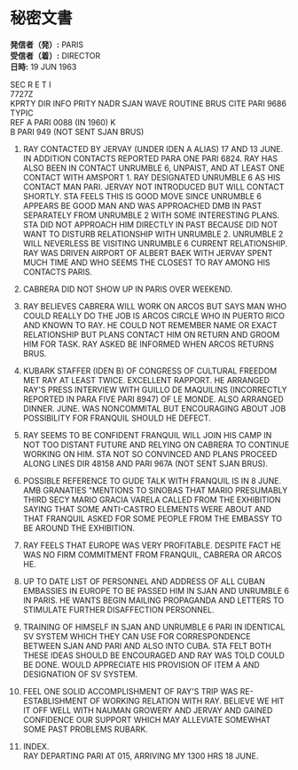 # 秘密文書

**発信者（発）:** PARIS  
**受信者（着）:** DIRECTOR  
**日時:** 19 JUN 1963  

SEC R E T I  
7727Z  
KPRTY DIR INFO PRITY NADR SJAN WAVE ROUTINE BRUS CITE PARI 9686 TYPIC  
REF A PARI 0088 (IN 1960) K  
B PARI 949 (NOT SENT SJAN BRUS)  

1. RAY CONTACTED BY JERVAY (UNDER IDEN A ALIAS) 17 AND 13 JUNE. IN ADDITION CONTACTS REPORTED PARA ONE PARI 6824. RAY HAS ALSO BEEN IN CONTACT UNRUMBLE 6, UNPAIST, AND AT LEAST ONE CONTACT WITH AMSPORT 1. RAY DESIGNATED UNRUMBLE 6 AS HIS CONTACT MAN PARI. JERVAY NOT INTRODUCED BUT WILL CONTACT SHORTLY. STA FEELS THIS IS GOOD MOVE SINCE UNRUMBLE 6 APPEARS BE GOOD MAN AND WAS APPROACHED DMB IN PAST SEPARATELY FROM UNRUMBLE 2 WITH SOME INTERESTING PLANS. STA DID NOT APPROACH HIM DIRECTLY IN PAST BECAUSE DID NOT WANT TO DISTURB RELATIONSHIP WITH UNRUMBLE 2. UNRUMBLE 2 WILL NEVERLESS BE VISITING UNRUMBLE 6 CURRENT RELATIONSHIP. RAY WAS DRIVEN AIRPORT OF ALBERT BAEK WITH JERVAY SPENT MUCH TIME AND WHO SEEMS THE CLOSEST TO RAY AMONG HIS CONTACTS PARIS.  

2. CABRERA DID NOT SHOW UP IN PARIS OVER WEEKEND.  

3. RAY BELIEVES CABRERA WILL WORK ON ARCOS BUT SAYS MAN WHO COULD REALLY DO THE JOB IS ARCOS CIRCLE WHO IN PUERTO RICO AND KNOWN TO RAY. HE COULD NOT REMEMBER NAME OR EXACT RELATIONSHIP BUT PLANS CONTACT HIM ON RETURN AND GROOM HIM FOR TASK. RAY ASKED BE INFORMED WHEN ARCOS RETURNS BRUS.  

4. KUBARK STAFFER (IDEN B) OF CONGRESS OF CULTURAL FREEDOM MET RAY AT LEAST TWICE. EXCELLENT RAPPORT. HE ARRANGED RAY'S PRESS INTERVIEW WITH GUILLO DE MAQUILINS (INCORRECTLY REPORTED IN PARA FIVE PARI 8947) OF LE MONDE. ALSO ARRANGED DINNER. JUNE. WAS NONCOMMITAL BUT ENCOURAGING ABOUT JOB POSSIBILITY FOR FRANQUIL SHOULD HE DEFECT.  

5. RAY SEEMS TO BE CONFIDENT FRANQUIL WILL JOIN HIS CAMP IN NOT TOO DISTANT FUTURE AND RELYING ON CABRERA TO CONTINUE WORKING ON HIM. STA NOT SO CONVINCED AND PLANS PROCEED ALONG LINES DIR 48158 AND PARI 967A (NOT SENT SJAN BRUS).  

6. POSSIBLE REFERENCE TO GUDE TALK WITH FRANQUIL IS IN 8 JUNE. AMB GRANATIES "MENTIONS TO SINOBAS THAT MARIO PRESUMABLY THIRD SECY MARIO GRACIA VARELA CALLED FROM THE EXHIBITION SAYING THAT SOME ANTI-CASTRO ELEMENTS WERE ABOUT AND THAT FRANQUIL ASKED FOR SOME PEOPLE FROM THE EMBASSY TO BE AROUND THE EXHIBITION.  

7. RAY FEELS THAT EUROPE WAS VERY PROFITABLE. DESPITE FACT HE WAS NO FIRM COMMITMENT FROM FRANQUIL, CABRERA OR ARCOS HE.  

8. UP TO DATE LIST OF PERSONNEL AND ADDRESS OF ALL CUBAN EMBASSIES IN EUROPE TO BE PASSED HIM IN SJAN AND UNRUMBLE 6 IN PARIS. HE WANTS BEGIN MAILING PROPAGANDA AND LETTERS TO STIMULATE FURTHER DISAFFECTION PERSONNEL.  

9. TRAINING OF HIMSELF IN SJAN AND UNRUMBLE 6 PARI IN IDENTICAL SV SYSTEM WHICH THEY CAN USE FOR CORRESPONDENCE BETWEEN SJAN AND PARI AND ALSO INTO CUBA. STA FELT BOTH THESE IDEAS SHOULD BE ENCOURAGED AND RAY WAS TOLD COULD BE DONE. WOULD APPRECIATE HIS PROVISION OF ITEM A AND DESIGNATION OF SV SYSTEM.  

10. FEEL ONE SOLID ACCOMPLISHMENT OF RAY'S TRIP WAS RE-ESTABLISHMENT OF WORKING RELATION WITH RAY. BELIEVE WE HIT IT OFF WELL WITH NAUMAN GROWERY AND JERVAY AND GAINED CONFIDENCE OUR SUPPORT WHICH MAY ALLEVIATE SOMEWHAT SOME PAST PROBLEMS RUBARK.  

11. INDEX.  
RAY DEPARTING PARI AT 015, ARRIVING MY 1300 HRS 18 JUNE.